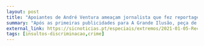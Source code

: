 ```yaml
---
layout: post
title: "Apoiantes de André Ventura ameaçam jornalista que fez reportagem sobre o Chega"
summary: "Após as primeiras publicidades para A Grande Ilusão, peça de jornalismo de investigação sobre o Chega, Pedro Coelho foi ameaçado por apoiantes do Chega. André Ventura permitiu que isto acontecesse e não se demarcou destes ataques"
external_link: https://sicnoticias.pt/especiais/extremos/2021-01-05-Recebemos-ameacas-de-dirigentes-do-Chega-mas-o-jornalismo-nao-vai-ficar-em-silencio
tags: [insultos-discriminacao,crime]
---
```

